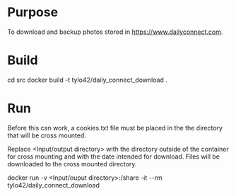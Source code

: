 Purpose
=======

To download and backup photos stored in https://www.dailyconnect.com.

Build
=====

   cd src
   docker build -t tylo42/daily_connect_download .

Run
===

Before this can work, a cookies.txt file must be placed in the the directory that will be cross mounted.

Replace <Input/output directory> with the directory outside of the container for cross mounting and <YYMMDD> with the date intended for download. Files will be downloaded to the cross mounted directory.

   docker run -v <Input/ouput directory>:/share -it --rm tylo42/daily_connect_download <YYMMDD>


